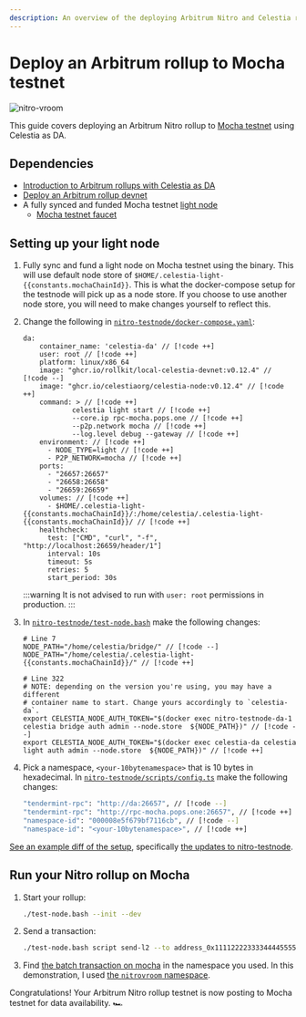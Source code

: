 ```yaml
---
description: An overview of the deploying Arbitrum Nitro and Celestia rollup to Mocha testnet.
---
```


# Deploy an Arbitrum rollup to Mocha testnet

![nitro-vroom](/img/nitro-vroom.png)

<!-- markdownlint-disable MD033 -->
<script setup>
import constants from '/.vitepress/constants/constants.js'
</script>

This guide covers deploying an Arbitrum Nitro rollup to
[Mocha testnet](../nodes/mocha-testnet.md) using Celestia as DA.

## Dependencies

- [Introduction to Arbitrum rollups with Celestia as DA](./arbitrum-integration.md)
- [Deploy an Arbitrum rollup devnet](./arbitrum-deploy.md)
- A fully synced and funded Mocha testnet [light node](../nodes/light-node.md)
  - [Mocha testnet faucet](../nodes/mocha-testnet.md#mocha-testnet-faucet)

## Setting up your light node

<!-- markdownlint-disable MD013 -->

1. Fully sync and fund a light node on Mocha testnet using the binary.
   This will use default node store of `$HOME/.celestia-light-{{constants.mochaChainId}}`.
   This is what the docker-compose setup for the testnode will pick up
   as a node store. If you choose to use another node store, you will need
   to make changes yourself to reflect this.

2. Change the following in
   [`nitro-testnode/docker-compose.yaml`](https://github.com/celestiaorg/nitro-testnode/blob/e4e5acd36890e650c581188ef746a7b02202583a/docker-compose.yaml#L3-L15):

   ```bash-vue
   da:
       container_name: 'celestia-da' // [!code ++]
       user: root // [!code ++]
       platform: linux/x86_64
       image: "ghcr.io/rollkit/local-celestia-devnet:v0.12.4" // [!code --]
       image: "ghcr.io/celestiaorg/celestia-node:v0.12.4" // [!code ++]
       command: > // [!code ++]
               celestia light start // [!code ++]
               --core.ip rpc-mocha.pops.one // [!code ++]
               --p2p.network mocha // [!code ++]
               --log.level debug --gateway // [!code ++]
       environment: // [!code ++]
         - NODE_TYPE=light // [!code ++]
         - P2P_NETWORK=mocha // [!code ++]
       ports:
         - "26657:26657"
         - "26658:26658"
         - "26659:26659"
       volumes: // [!code ++]
         - $HOME/.celestia-light-{{constants.mochaChainId}}/:/home/celestia/.celestia-light-{{constants.mochaChainId}}/ // [!code ++]
       healthcheck:
         test: ["CMD", "curl", "-f", "http://localhost:26659/header/1"]
         interval: 10s
         timeout: 5s
         retries: 5
         start_period: 30s
   ```

   :::warning
   It is not advised to run with `user: root` permissions in production.
   :::

3. In [`nitro-testnode/test-node.bash`](https://github.com/celestiaorg/nitro-testnode/blob/e4e5acd36890e650c581188ef746a7b02202583a/test-node.bash#L7-L287)
   make the following changes:

   ```bash-vue
   # Line 7
   NODE_PATH="/home/celestia/bridge/" // [!code --]
   NODE_PATH="/home/celestia/.celestia-light-{{constants.mochaChainId}}/" // [!code ++]

   # Line 322
   # NOTE: depending on the version you're using, you may have a different
   # container name to start. Change yours accordingly to `celestia-da`.
   export CELESTIA_NODE_AUTH_TOKEN="$(docker exec nitro-testnode-da-1 celestia bridge auth admin --node.store  ${NODE_PATH})" // [!code --]
   export CELESTIA_NODE_AUTH_TOKEN="$(docker exec celestia-da celestia light auth admin --node.store  ${NODE_PATH})" // [!code ++]
   ```

4. Pick a namespace, `<your-10bytenamespace>` that is 10 bytes in hexadecimal.
   In [`nitro-testnode/scripts/config.ts`](https://github.com/celestiaorg/nitro-testnode/blob/e4e5acd36890e650c581188ef746a7b02202583a/scripts/config.ts#L223-L224)
   make the following changes:

   ```bash
   "tendermint-rpc": "http://da:26657", // [!code --]
   "tendermint-rpc": "http://rpc-mocha.pops.one:26657", // [!code ++]
   "namespace-id": "000008e5f679bf7116cb", // [!code --]
   "namespace-id": "<your-10bytenamespace>", // [!code ++]
   ```

[See an example diff of the setup](https://github.com/celestiaorg/nitro/pull/4/files),
specifically
[the updates to nitro-testnode](https://github.com/celestiaorg/nitro-testnode/pull/6/files).

## Run your Nitro rollup on Mocha

1. Start your rollup:

   ```bash
   ./test-node.bash --init --dev
   ```

2. Send a transaction:

   ```bash
   ./test-node.bash script send-l2 --to address_0x1111222233334444555566667777888899990000
   ```

3. Find [the batch transaction on mocha](https://mocha.celenium.io/tx/ab5a97ddcf310417cabd57915d0f15f1071b941b902989e974f4025391c71512)
   in the namespace you used. In this demonstration, I used
   [the `nitrovroom` namespace](https://mocha.celenium.io/namespace/0000000000000000000000000000000000006e6974726f76726f6f6d).

Congratulations! Your Arbitrum Nitro rollup testnet is now posting
to Mocha testnet for data availability. 🏎️
